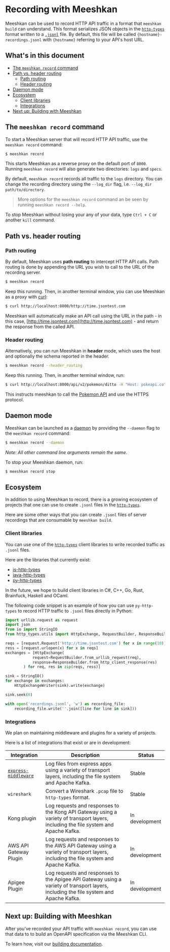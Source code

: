 # Recording with Meeshkan

Meeshkan can be used to record HTTP API traffic in a format that `meeshkan build` can understand.  This format serializes JSON objects in the [`http-types`](https://github.com/meeshkan/http-types) format written to a [`.jsonl`](https://jsonlines.org) file. By default, this file will be called `{hostname}-recordings.jsonl` with `{hostname}` referring to your API's host URL. 

## What's in this document

- [The `meeshkan record` command](#the-meeshkan-record-command)
- [Path vs. header routing](#path-vs-header-routing)
    - [Path routing](#path-routing)
    - [Header routing](#header-routing)
- [Daemon mode](#daemon-mode)
- [Ecosystem](#ecosystem)
    - [Client libraries](#client-libraries)
    - [Integrations](#integrations)
- [Next up: Building with Meeshkan](#next-up-building-with-meeshkan)

## The `meeshkan record` command

To start a Meeshkan server that will record HTTP API traffic, use the `meeshkan record` command:

```bash
$ meeshkan record
```

This starts Meeshkan as a reverse proxy on the default port of `8000`. Running `meeshkan record` will also generate two directories: `logs` and `specs`.

By default, `meeshkan record` records all traffic to the `logs` directory.  You can change the recording directory using the `--log_dir` flag, i.e. `--log_dir path/to/directory`. 

> More options for the `meeshkan record` command an be seen by running `meeshkan record --help`.

To stop Meeshkan without losing your any of your data, type `Ctrl + C` or another `kill` command.  

## Path vs. header routing

### Path routing

By default, Meeshkan uses **path routing** to intercept HTTP API calls. Path routing is done by appending the URL you wish to call to the URL of the recording server.

```bash
$ meeshkan record
```

Keep this running. Then, in another terminal window, you can use Meeshkan as a proxy with [curl](https://curl.haxx.se/):

```bash
$ curl http://localhost:8000/http://time.jsontest.com
```

Meeshkan will automatically make an API call using the URL in the path - in this case, [http://time.jsontest.com](http://time.jsontest.com) - and return the response from the called API.

### Header routing

Alternatively, you can run Meeshkan in **header** mode, which uses the host and optionally the schema reported in the header.

```bash
$ meeshkan record --header_routing
```
Keep this running. Then, in another terminal window, run:

```bash
$ curl http://localhost:8000/api/v2/pokemon/ditto -H "Host: pokeapi.co" -H "X-Meeshkan-Scheme: https"
```

This instructs meeshkan to call the [Pokemon API](pokeapi.co) and use the HTTPS protocol.

## Daemon mode

Meeshkan can be launched as a [daemon](https://docs.docker.com/engine/reference/commandline/dockerd/) by providing the `--daemon` flag to the `meeshkan record` command:

```bash
$ meeshkan record --daemon
```

_Note: All other command line arguments remain the same._

To stop your Meeshkan daemon, run:

```bash
$ meeshkan record stop
```

## Ecosystem

In addition to using Meeshkan to record, there is a growing ecosystem of projects that one can use to create `.jsonl` files in the [`http-types`](https://github.com/meeshkan/http-types).  

Here are some other ways that you can create `.jsonl` files of server recordings that are consumable by `meeshkan build`.

### Client libraries

You can use one of the [`http-types`](https://github.com/meeshkan/http-types) client libraries to write recorded traffic as `.jsonl` files. 

Here are the libraries that currently exist:

- [js-http-types](https://github.com/meeshkan/js-http-types) 
- [java-http-types](https://github.com/meeshkan/java-http-types) 
- [py-http-types](https://github.com/meeshkan/py-http-types) 

In the future, we hope to build client libraries in C#, C++, Go, Rust, Brainfuck, Haskell and OCaml.

The following code snippet is an example of how you can use `py-http-types` to record HTTP traffic to `.jsonl` files directly in Python:

```python
import urllib.request as request
import json
from io import StringIO
from http_types.utils import HttpExchange, RequestBuilder, ResponseBuilder, HttpExchangeWriter

reqs = [request.Request('http://time.jsontest.com') for x in range(10)]
ress = [request.urlopen(x) for x in reqs]
exchanges = [HttpExchange(
            request=RequestBuilder.from_urllib_request(req),
            response=ResponseBuilder.from_http_client_response(res)
        ) for req, res in zip(reqs, ress)]

sink = StringIO()
for exchange in exchanges:
    HttpExchangeWriter(sink).write(exchange)

sink.seek(0)

with open('recordings.jsonl', 'w') as recording_file:
    recording_file.write(''.join([line for line in sink]))
```

### Integrations

We plan on maintaining middleware and plugins for a variety of projects. 

Here is a list of integrations that exist or are in development:

| Integration | Description | Status |
| ----------- | ----------- | ------ |
| [`express-middleware`](https://github.com/meeshkan/express-middleware) | Log files from express apps using a variety of transport layers, including the file system and Apache Kafka. | Stable |
| `wireshark` | Convert a Wireshark `.pcap` file to `http-types` format. | Stable |
| Kong plugin | Log requests and responses to the Kong API Gateway using a variety of transport layers, including the file system and Apache Kafka. | In development |
| AWS API Gateway Plugin | Log requests and responses to the AWS API Gateway using a variety of transport layers, including the file system and Apache Kafka. | In development |
| Apigee Plugin | Log requests and responses to the Apigee API Gateway using a variety of transport layers, including the file system and Apache Kafka. | In development |

## Next up: Building with Meeshkan

After you've recorded your API traffic with `meeshkan record`, you can use that data to to build an OpenAPI specification via the Meeshkan CLI. 

To learn how, visit our [building documentation](./docs/BUILD.md).